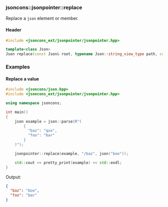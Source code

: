 ### jsoncons::jsonpointer::replace

Replace a `json` element or member.

#### Header
```c++
#include <jsoncons_ext/jsonpointer/jsonpointer.hpp>

template<class Json>
Json replace(const Json& root, typename Json::string_view_type path, const Json& value)
```

### Examples

#### Replace a value

```c++
#include <jsoncons/json.hpp>
#include <jsoncons_ext/jsonpointer/jsonpointer.hpp>

using namespace jsoncons;

int main()
{
    json example = json::parse(R"(
        {
          "baz": "qux",
          "foo": "bar"
        }
    )");

    jsonpointer::replace(example, "/baz", json("boo"));

    std::cout << pretty_print(example) << std::endl;
}
```
Output:
```json
{
  "baz": "boo",
  "foo": "bar"
}
```


